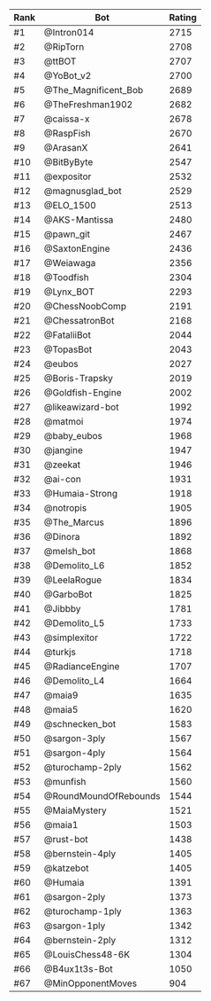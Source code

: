 Rank|Bot|Rating
---|---|---
#1|@Intron014|2715
#2|@RipTorn|2708
#3|@ttBOT|2707
#4|@YoBot_v2|2700
#5|@The_Magnificent_Bob|2689
#6|@TheFreshman1902|2682
#7|@caissa-x|2678
#8|@RaspFish|2670
#9|@ArasanX|2641
#10|@BitByByte|2547
#11|@expositor|2532
#12|@magnusglad_bot|2529
#13|@ELO_1500|2513
#14|@AKS-Mantissa|2480
#15|@pawn_git|2467
#16|@SaxtonEngine|2436
#17|@Weiawaga|2356
#18|@Toodfish|2304
#19|@Lynx_BOT|2293
#20|@ChessNoobComp|2191
#21|@ChessatronBot|2168
#22|@FataliiBot|2044
#23|@TopasBot|2043
#24|@eubos|2027
#25|@Boris-Trapsky|2019
#26|@Goldfish-Engine|2002
#27|@likeawizard-bot|1992
#28|@matmoi|1974
#29|@baby_eubos|1968
#30|@jangine|1947
#31|@zeekat|1946
#32|@ai-con|1931
#33|@Humaia-Strong|1918
#34|@notropis|1905
#35|@The_Marcus|1896
#36|@Dinora|1892
#37|@melsh_bot|1868
#38|@Demolito_L6|1852
#39|@LeelaRogue|1834
#40|@GarboBot|1825
#41|@Jibbby|1781
#42|@Demolito_L5|1733
#43|@simplexitor|1722
#44|@turkjs|1718
#45|@RadianceEngine|1707
#46|@Demolito_L4|1664
#47|@maia9|1635
#48|@maia5|1620
#49|@schnecken_bot|1583
#50|@sargon-3ply|1567
#51|@sargon-4ply|1564
#52|@turochamp-2ply|1562
#53|@munfish|1560
#54|@RoundMoundOfRebounds|1544
#55|@MaiaMystery|1521
#56|@maia1|1503
#57|@rust-bot|1438
#58|@bernstein-4ply|1405
#59|@katzebot|1405
#60|@Humaia|1391
#61|@sargon-2ply|1373
#62|@turochamp-1ply|1363
#63|@sargon-1ply|1342
#64|@bernstein-2ply|1312
#65|@LouisChess48-6K|1304
#66|@B4ux1t3s-Bot|1050
#67|@MinOpponentMoves|904
